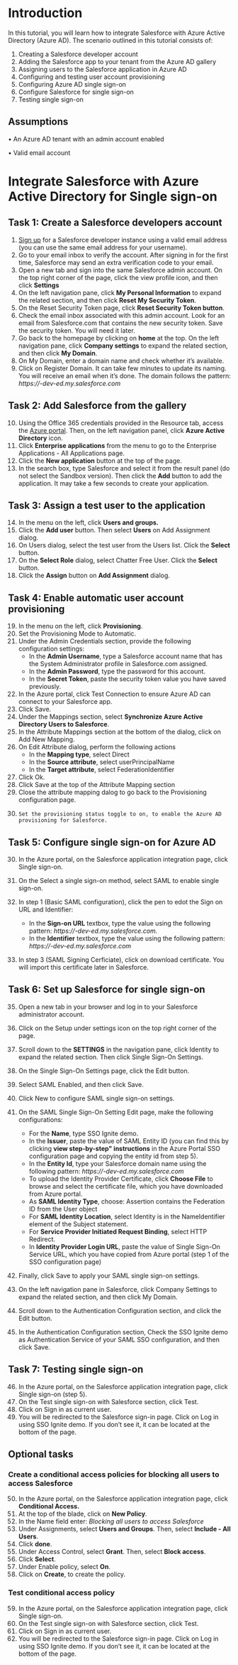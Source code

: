# Introduction

In this tutorial, you will learn how to integrate Salesforce with Azure Active Directory (Azure AD). The scenario outlined in this tutorial consists of:

1.	Creating a Salesforce developer account
2.	Adding the Salesforce app to your tenant from the Azure AD gallery
3.	Assigning users to the Salesforce application in Azure AD
4.	Configuring and testing user account provisioning
5.	Configuring Azure AD single sign-on
6.	Configure Salesforce for single sign-on
7.	Testing single sign-on

## Assumptions

•	An Azure AD tenant with an admin account enabled

•	Valid email account


# Integrate Salesforce with Azure Active Directory for Single sign-on

## Task 1: Create a Salesforce developers account

1.	[Sign up](https://developer.salesforce.com/signup) for a Salesforce developer instance using a valid email address (you can use the same email address for your username).
2.	Go to your email inbox to verify the account. After signing in for the first time, Salesforce may send an extra verification code to your email.
3.	Open a new tab and sign into the same Salesforce admin account. On the top right corner of the page, click the view profile icon, and then click **Settings**
4.	On the left navigation pane, click **My Personal Information** to expand the related section, and then click **Reset My Security Token**.
5.	On the Reset Security Token page, click **Reset Security Token button**.
6.	Check the email inbox associated with this admin account. Look for an email from Salesforce.com that contains the new security token. Save the security token. You will need it later.
7.	Go back to the homepage by clicking on **home** at the top. On the left navigation pane, click **Company settings** to expand the related section, and then click **My Domain**.
8.	On My Domain, enter a domain name and check whether it’s available.
9.	Click on Register Domain. It can take few minutes to update its naming. You will receive an email when it’s done. The domain follows the pattern: *https://<subdomain>-dev-ed.my.salesforce.com*


## Task 2: Add Salesforce from the gallery

10.	Using the Office 365 credentials provided in the Resource tab, access the [Azure portal](https://portal.azure.com/). Then, on the left navigation panel, click **Azure Active Directory** icon.
11.	Click **Enterprise applications** from the menu to go to the Enterprise Applications - All Applications page. 
12.	Click the **New application** button at the top of the page.
13.	In the search box, type Salesforce and select it from the result panel (do not select the Sandbox version). Then click the **Add** button to add the application. It may take a few seconds to create your application. 

## Task 3: Assign a test user to the application

14.	In the menu on the left, click **Users and groups.**
15.	Click the **Add user** button. Then select **Users** on Add Assignment dialog.
16.	On Users dialog, select the test user from the Users list. Click the **Select** button. 
17.	On the **Select Role** dialog, select Chatter Free User. Click the **Select** button. 
18.	Click the **Assign** button on **Add Assignment** dialog.

## Task 4: Enable automatic user account provisioning

19.	In the menu on the left, click **Provisioning**.
20.	Set the Provisioning Mode to Automatic.
21.	Under the Admin Credentials section, provide the following configuration settings:	
	- In the **Admin Username**, type a Salesforce account name that has the System Administrator profile in Salesforce.com assigned.
	- In the **Admin Password**, type the password for this account.
	- In the **Secret Token**, paste the security token value you have saved previously. 
22. In the Azure portal, click Test Connection to ensure Azure AD can connect to your Salesforce app.
23.	Click Save. 
24.	Under the Mappings section, select **Synchronize Azure Active Directory Users to Salesforce**.
25.	In the Attribute Mappings section at the bottom of the dialog, click on Add New Mapping.
26.	On Edit Attribute dialog, perform the following actions
	- In the **Mapping type**, select Direct
	- In the **Source attribute**, select userPrincipalName
	- In the **Target attribute**, select FederationIdentifier
27.	Click Ok.
28.	Click Save at the top of the Attribute Mapping section
29.	Close the attribute mapping dalog to go back to the Provisioning configuration page. 
30.     Set the provisioning status toggle to on, to enable the Azure AD provisioning for Salesforce. 


## Task 5: Configure single sign-on for Azure AD

30.	In the Azure portal, on the Salesforce application integration page, click Single sign-on.
31.	On the Select a single sign-on method, select SAML to enable single sign-on.
32.	In step 1 (Basic SAML configuration), click the pen to edot the Sign on URL and Identifier:
	- In the **Sign-on URL** textbox, type the value using the following pattern:
	*https://<subdomain>-dev-ed.my.salesforce.com.*	
	- In the **Identifier** textbox, type the value using the following pattern:
	*https://<subdomain>-dev-ed.my.salesforce.com*

33.	In step 3 (SAML Signing Cerficiate), click on download certificate. You will import this certificate later in Salesforce.


## Task 6: Set up Salesforce for single sign-on

35.	Open a new tab in your browser and log in to your Salesforce administrator account.
36.	Click on the Setup under settings icon on the top right corner of the page.
37.	Scroll down to the **SETTINGS** in the navigation pane, click Identity to expand the related section. Then click Single Sign-On Settings.
38.	On the Single Sign-On Settings page, click the Edit button.
39.	Select SAML Enabled, and then click Save.
40.	Click New to configure SAML single sign-on settings.
41.	On the SAML Single Sign-On Setting Edit page, make the following configurations:
	- For the **Name**, type SSO Ignite demo.
	- In the **Issuer**, paste the value of SAML Entity ID (you can find this by clicking **view step-by-step" instructions** in the Azure Portal SSO configuration page and copying the entity id from step 5).
	- In the **Entity Id**, type your Salesforce domain name using the following pattern: *https://<subdomain>-dev-ed.my.salesforce.com*
	- To upload the Identity Provider Certificate, click **Choose File** to browse and select the certificate file, which you have downloaded from Azure portal.
	- As **SAML Identity Type**, choose: Assertion contains the Federation ID from the User object
	- For **SAML Identity Location**, select Identity is in the NameIdentifier element of the Subject statement.
	- For **Service Provider Initiated Request Binding**, select HTTP Redirect.
	- In **Identity Provider Login URL**, paste the value of Single Sign-On Service URL, which you have copied from Azure portal (step 1 of the SSO configuration page) 
	
42.	Finally, click Save to apply your SAML single sign-on settings.
43.	On the left navigation pane in Salesforce, click Company Settings to expand the related section, and then click My Domain.
44.	Scroll down to the Authentication Configuration section, and click the Edit button.
45.	In the Authentication Configuration section, Check the SSO Ignite demo as Authentication Service of your SAML SSO configuration, and then click Save.

## Task 7: Testing single sign-on

46.	In the Azure portal, on the Salesforce application integration page, click Single sign-on (step 5).
47.	On the Test single sign-on with Salesforce section, click Test.
48.	Click on Sign in as current user. 
49.	You will be redirected to the Salesforce sign-in page. Click on Log in using SSO Ignite demo. If you don’t see it, it can be located at the bottom of the page.

## Optional tasks

### Create a conditional access policies for blocking all users to access Salesforce

50. In the Azure portal, on the Salesforce application integration page, click **Conditional Access.**
51. At the top of the blade, click on **New Policy**.
52. In the Name field enter: *Blocking all users to access Salesforce*
53. Under Assignments, select **Users and Groups**. Then, select **Include - All Users**.
54. Click **done**.
55. Under Access Control, select **Grant**. Then, select **Block access**.
56. Click **Select**.
57. Under Enable policy, select **On**.
58. Click on **Create**, to create the policy.

### Test conditional access policy

59. In the Azure portal, on the Salesforce application integration page, click Single sign-on.
47.	On the Test single sign-on with Salesforce section, click Test.
48.	Click on Sign in as current user. 
49.	You will be redirected to the Salesforce sign-in page. Click on Log in using SSO Ignite demo. If you don’t see it, it can be located at the bottom of the page.
